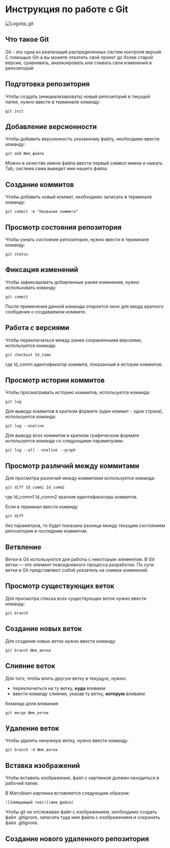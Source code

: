 # **Инструкция по работе с Git**

![Logotip_git](git_logo.jpg)

## Что такое Git

Git - это одна из реализаций распределенных систем контроля версий. С помощью Git-a вы можете откатить свой проект до более старой версии, сравнивать, анализировать или сливать свои изменения в репозиторий.
## Подготовка репозитория

Чтобы создать (инициализировать) новый репозиторий в текущей папке, нужно ввести в терминале команду:

    git init
## Добавление версионности

Чтобы добавить версионность указанному файлу, необходимо ввести команду:

    git add Имя_файла

Можно в качестве имени файла ввести первый символ имени и нажать Tab, система сама выведет имя нашего файла.    
## Создание коммитов

Чтобы добавить новый коммит, необходимо записать в терминале команду:

    git commit -m "Название коммита"

## Просмотр состояния репозитория

Чтобы узнать состояние репозитория, нужно ввести в терминале команду:

    git status
## Фиксация изменений

Чтобы зафиксировать добавленные ранее изменения, нужно использовать команду:

    git commit

После применения данной команды откроется окно для ввода краткого сообщения о создаваемом коммите.
## Работа с версиями

Чтобы переключаться между ранее сохраненными версиями, используется команда:

    git checkout Id_comm
где Id_comm идентификатор коммита, показанный в истории коммитов.
## Просмотр истории коммитов

Чтобы просматривать историю коммитов, используется команда:

    git log

Для вывода коммитов в кратком формате (один коммит - одна строка), используется команда:

    git log --oneline

Для вывода всех коммитов в кратком графическом формате используется команда со следующими параметрами:

    git log --all --oneline --graph
    
## Просмотр различий между коммитами

Для просмотра различий между коммитами используется команда:

    git diff Id_comm1 Id_comm2

где Id_comm1 Id_comm2 краткие идентификаторы коммитов.

Если в терминал ввести команду

    git diff

без параметров, то будет показана разница между текущим состоянием репозитория и последним коммитом.

## Ветвление

Ветки в Git используются для работы с некоторым элементом. В Git ветки — это элемент повседневного процесса разработки. По сути ветки в Git представляют собой указатель на снимок изменений.

## Просмотр существующих веток

Для просмотра списка всех существующих веток нужно ввести команду:

    git branch

## Создание новых веток

Для создания новых веток нужно ввести команду:

    git branch Имя_ветки

## Слияние веток

Для того, чтобы влить другую ветку в текущую, нужно:
- переключиться на ту ветку, **куда** вливаем
- ввести команду слияния, указав ту ветку, **которую** вливаем.

Команда длля вливания:

    git merge Имя_ветки

## Удаление веток

Чтобы удалить ненужную ветку, нужно ввести команду:

    git branch -d Имя_ветки

## Вставка изображений

Чтобы вставить изображение, файл с картинкой должен находиться в рабочей папке.

В Marcdown картинка вставляется следующим образом:

    ![Замещающий текст](имя_файла)

Чтобы git не отслеживал файл с изображением, необходимо создать файл .gitignore, записать туда имя файла с изображением и сохранить файл .gitignore.

## Создание нового удаленного репозитория